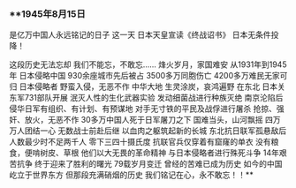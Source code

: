 ### **1945年8月15日
是亿万中国人永远铭记的日子
这一天
日本天皇宣读《终战诏书》
日本无条件投降！

这段历史无法忘却
我们不能忘，不敢忘......
烽火岁月，家国难安
从1931年到1945年
日本侵略中国
930余座城市先后被占
3500多万同胞伤亡
4200多万难民无家可归
日本侵略者
野蛮入侵，无恶不作
中华大地
生灵涂炭，哀鸿遍野
在东北
日本关东军731部队开展
泯灭人性的生化武器实验
发动细菌战进行种族灭绝
南京沦陷后
侵华日军有组织、有计划、有预谋地
对手无寸铁的平民及战俘进行屠杀
抢掠、强奸、放火，无恶不作
30多万中国人死于日军屠刀之下
国难当头，山河飘摇
四万万人团结一心
无数战士前赴后继
以血肉之躯筑起新的长城
东北抗日联军孤悬敌后
人数最少时不足两千人
零下三四十摄氏度
抗联官兵仅穿着有窟窿的单衣
没有粮食，便啃树皮、草根
他们以大无畏的革命精神
与日本侵略者进行殊死斗争
14年艰苦抗争
终于迎来了胜利的曙光
79载岁月变迁
曾经的苦难已成为历史
如今的中国屹立于世界东方
但那段充满硝烟的历史
我们铭记在心，永不敢忘！！**